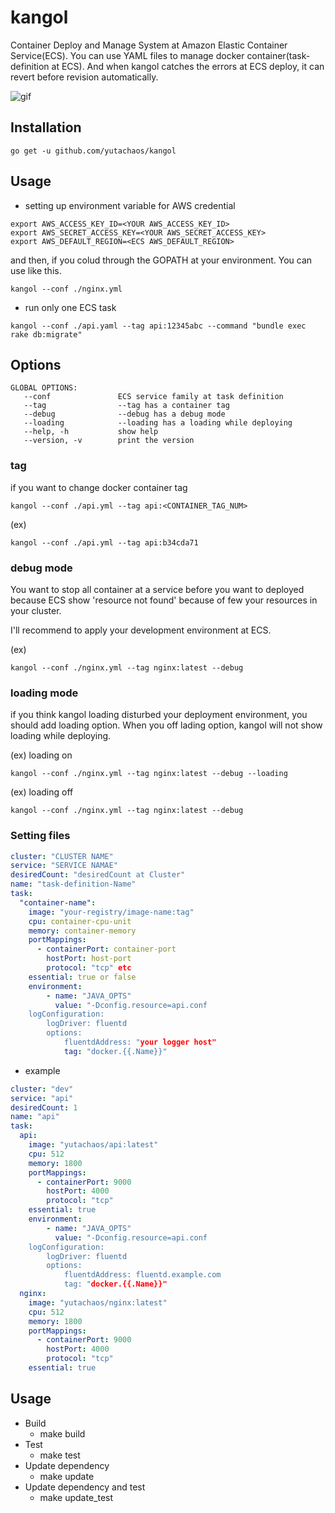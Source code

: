 # kangol

Container Deploy and Manage System at Amazon Elastic Container Service(ECS).
You can use YAML files to manage docker container(task-definition at ECS).
And when kangol catches the errors at ECS deploy, it can revert before revision automatically.

![gif](https://cloud.githubusercontent.com/assets/2541396/10562719/ee2773fc-75a4-11e5-8b46-9273ff110db2.gif)

## Installation

```console
go get -u github.com/yutachaos/kangol
```

## Usage

* setting up environment variable for AWS credential

```console
export AWS_ACCESS_KEY_ID=<YOUR AWS_ACCESS_KEY_ID>
export AWS_SECRET_ACCESS_KEY=<YOUR AWS_SECRET_ACCESS_KEY>
export AWS_DEFAULT_REGION=<ECS AWS_DEFAULT_REGION>
```

and then, if you colud through the GOPATH at your environment.
You can use like this.

```console
kangol --conf ./nginx.yml
```

* run only one ECS task

```console
kangol --conf ./api.yaml --tag api:12345abc --command "bundle exec rake db:migrate"
```

## Options

```console
GLOBAL OPTIONS:
   --conf               ECS service family at task definition
   --tag                --tag has a container tag
   --debug              --debug has a debug mode
   --loading            --loading has a loading while deploying
   --help, -h           show help
   --version, -v        print the version
```

### tag

if you want to change docker container tag

```console
kangol --conf ./api.yml --tag api:<CONTAINER_TAG_NUM>
```

(ex)

```console
kangol --conf ./api.yml --tag api:b34cda71
```

### debug mode

You want to stop all container at a service before you want to deployed because ECS show 'resource not found' because of few your resources in your cluster.

I'll recommend to apply your development environment at ECS.

(ex)

```console
kangol --conf ./nginx.yml --tag nginx:latest --debug
```

### loading mode

if you think kangol loading disturbed your deployment environment, you should add loading option.
When you off lading option, kangol will not show loading while deploying.

(ex) loading on

```console
kangol --conf ./nginx.yml --tag nginx:latest --debug --loading
```

(ex) loading off

```console
kangol --conf ./nginx.yml --tag nginx:latest --debug
```

### Setting files

```yaml
cluster: "CLUSTER NAME"
service: "SERVICE NAMAE"
desiredCount: "desiredCount at Cluster"
name: "task-definition-Name"
task:
  "container-name":
    image: "your-registry/image-name:tag"
    cpu: container-cpu-unit
    memory: container-memory
    portMappings:
      - containerPort: container-port
        hostPort: host-port
        protocol: "tcp" etc
    essential: true or false
    environment:
        - name: "JAVA_OPTS"
          value: "-Dconfig.resource=api.conf
    logConfiguration:
        logDriver: fluentd
        options:
            fluentdAddress: "your logger host"
            tag: "docker.{{.Name}}"
```

* example

```yaml
cluster: "dev"
service: "api"
desiredCount: 1
name: "api"
task:
  api:
    image: "yutachaos/api:latest"
    cpu: 512
    memory: 1800
    portMappings:
      - containerPort: 9000
        hostPort: 4000
        protocol: "tcp"
    essential: true
    environment:
        - name: "JAVA_OPTS"
          value: "-Dconfig.resource=api.conf
    logConfiguration:
        logDriver: fluentd
        options:
            fluentdAddress: fluentd.example.com
            tag: "docker.{{.Name}}"
  nginx:
    image: "yutachaos/nginx:latest"
    cpu: 512
    memory: 1800
    portMappings:
      - containerPort: 9000
        hostPort: 4000
        protocol: "tcp"
    essential: true
```

## Usage
- Build
    - make build
- Test
    - make test
- Update dependency 
    - make update
- Update dependency and test
    - make update_test